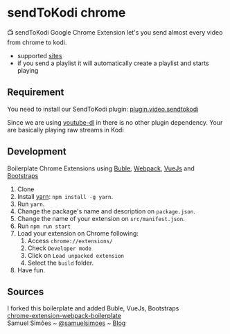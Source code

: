 # sendToKodi chrome

:tv: sendToKodi Google Chrome Extension let's you send almost every video from chrome to kodi.

- supported [sites](https://rg3.github.io/youtube-dl/supportedsites.html)
- if you send a playlist it will automatically create a playlist and starts playing

## Requirement

You need to install our SendToKodi plugin:
[plugin.video.sendtokodi](https://github.com/firsttris/plugin.video.sendtokodi)

Since we are using [youtube-dl](https://github.com/rg3/youtube-dl) in there is no other plugin dependency.
Your are basically playing raw streams in Kodi

## Development

Boilerplate Chrome Extensions using [Buble](https://buble.surge.sh/), [Webpack](https://webpack.github.io/), [VueJs](https://github.com/vuejs/vue) and [Bootstraps](https://github.com/twbs/bootstrap)

1. Clone
2. Install [yarn](https://yarnpkg.com): `npm install -g yarn`.
3. Run `yarn`.
4. Change the package's name and description on `package.json`.
5. Change the name of your extension on `src/manifest.json`.
6. Run `npm run start`
7. Load your extension on Chrome following:
    1. Access `chrome://extensions/`
    2. Check `Developer mode`
    3. Click on `Load unpacked extension`
    4. Select the `build` folder.
8. Have fun.

## Sources
I forked this boilerplate and added Buble, VueJs, Bootstraps   
[chrome-extension-webpack-boilerplate](https://github.com/samuelsimoes/chrome-extension-webpack-boilerplate)  
Samuel Simões ~ [@samuelsimoes](https://twitter.com/samuelsimoes) ~ [Blog](http://blog.samuelsimoes.com/)